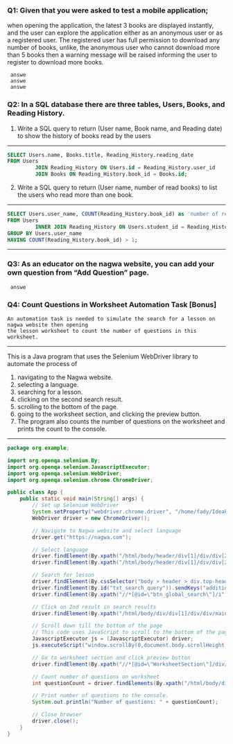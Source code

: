 ### Q1: Given that you were asked to test a mobile application;

when opening the application, the latest
3 books are displayed instantly, and the user can explore the application either as an anonymous
user or as a registered user. The registered user has full permission to download any number of
books, unlike, the anonymous user who cannot download more than 5 books then a warning
message will be raised informing the user to register to download more books.

     answe   
     answe   
     answe   

### Q2: In a SQL database there are three tables, Users, Books, and Reading History.

1. Write a SQL query to return (User name, Book name, and Reading date) to show the history of books read by the users

---

```sql
SELECT Users.name, Books.title, Reading_History.reading_date
FROM Users
         JOIN Reading_History ON Users.id = Reading_History.user_id
         JOIN Books ON Reading_History.book_id = Books.id;
```

2. Write a SQL query to return (User name, number of read books) to list the users who read
   more than one book.

---

```sql
SELECT Users.user_name, COUNT(Reading_History.book_id) as 'number of read books'
FROM Users
         INNER JOIN Reading_History ON Users.student_id = Reading_History.student_id
GROUP BY Users.user_name
HAVING COUNT(Reading_History.book_id) > 1;
```

---

### Q3: As an educator on the nagwa website, you can add your own question from “Add Question” page.

     answe   

### Q4: Count Questions in Worksheet Automation Task [Bonus]

    An automation task is needed to simulate the search for a lesson on nagwa website then opening
    the lesson worksheet to count the number of questions in this worksheet.

---

This is a Java program that uses the Selenium WebDriver library to automate the process of

1. navigating to the Nagwa website.
2. selecting a language.
3. searching for a lesson.
4. clicking on the second search result.
5. scrolling to the bottom of the page.
6. going to the worksheet section, and clicking the preview button.
7. The program also counts the number of questions on the worksheet and prints the count to the console.

---

```java
package org.example;

import org.openqa.selenium.By;
import org.openqa.selenium.JavascriptExecutor;
import org.openqa.selenium.WebDriver;
import org.openqa.selenium.chrome.ChromeDriver;

public class App {
    public static void main(String[] args) {
        // Set up Selenium WebDriver
        System.setProperty("webdriver.chrome.driver", "/home/fady/IdeaProjects/naga_quiz/chromedriver");
        WebDriver driver = new ChromeDriver();

        // Navigate to Nagwa website and select language
        driver.get("https://nagwa.com");

        // Select language
        driver.findElement(By.xpath("/html/body/header/div[1]/div/div[2]/ul/li[1]/a/span")).click();
        driver.findElement(By.xpath("/html/body/header/div[1]/div/div[2]/ul/li[1]/ul/li[1]/a")).click();

        // Search for lesson
        driver.findElement(By.cssSelector("body > header > div.top-header > div > div.search > button")).click();
        driver.findElement(By.id("txt_search_query")).sendKeys("addition");
        driver.findElement(By.xpath("//*[@id=\"btn_global_search\"]/i")).click();

        // Click on 2nd result in search results
        driver.findElement(By.xpath("/html/body/div/div[1]/div/div/main/div[3]/ul/li[2]/div/a")).click();

        // Scroll down till the bottom of the page
        // This code uses JavaScript to scroll to the bottom of the page.
        JavascriptExecutor js = (JavascriptExecutor) driver;
        js.executeScript("window.scrollBy(0,document.body.scrollHeight)");

        // Go to worksheet section and click preview button
        driver.findElement(By.xpath("//*[@id=\"WorksheetSection\"]/div/div[2]/div/a")).click();

        // Count number of questions on worksheet
        int questionCount = driver.findElements(By.xpath("/html/body/div/div[1]/div/div/main/div[2]/div")).size();

        // Print number of questions to the console.
        System.out.println("Number of questions: " + questionCount);

        // Close browser
        driver.close();
    }
}
```